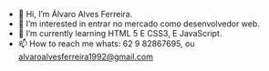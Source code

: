 - 👋 Hi, I’m Álvaro Alves Ferreira.
- 👀 I’m interested in  entrar no mercado como desenvolvedor web.
- 🌱 I’m currently learning  HTML 5 E CSS3, E JavaScript.
- 📫 How to reach me  whats: 62 9 82867695, ou alvaroalvesferreira1992@gmail.com

<!---
alvaro1707/alvaro1707 is a ✨ special ✨ repository because its `README.md` (this file) appears on your GitHub profile.
You can click the Preview link to take a look at your changes.
--->
